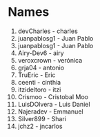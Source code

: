 # Names
1. devCharles - charles
2. juanpablosg1 - Juan Pablo
3. juanpablosg1 - Juan Pablo
4. Airy-Dev6  - airy
5. veroxcrown - verónica
6. grja04 - antonio
7. TruEric - Eric
8. ceenti - cinthia
9. itzideltoro - itzi 
10. Crismoo - Cristobal Moo
11. LuisDOlvera - Luis Daniel
12. Najeradev - Emmanuel
13. Silver899 - Shari
14. jchz2 - jncarlos